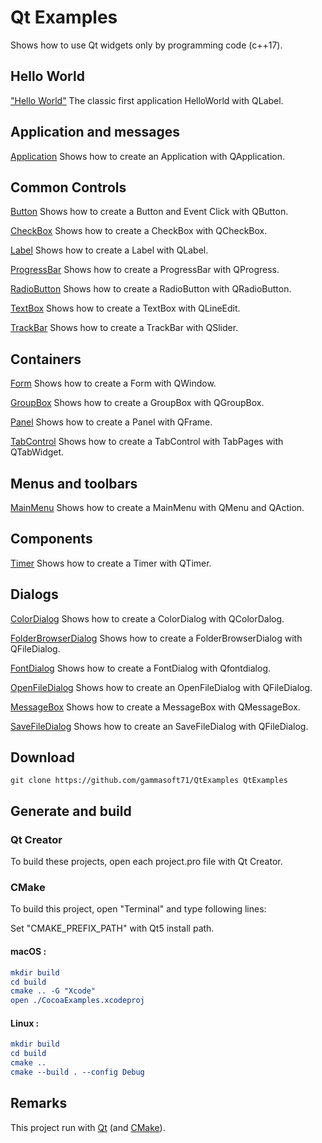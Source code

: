 
# Qt Examples

Shows how to use Qt widgets only by programming code (c++17).

## Hello World

["Hello World"](src/HelloWorld) The classic first application HelloWorld with QLabel.

## Application and messages

[Application](src/Application) Shows how to create an Application with QApplication.

## Common Controls

[Button](src/Button) Shows how to create a Button and Event Click with QButton.

[CheckBox](src/CheckBox) Shows how to create a CheckBox with QCheckBox.

[Label](src/Label) Shows how to create a Label with QLabel.

[ProgressBar](src/ProgressBar) Shows how to create a ProgressBar with QProgress.

[RadioButton](src/RadioButton) Shows how to create a RadioButton with QRadioButton.

[TextBox](src/TextBox) Shows how to create a TextBox with QLineEdit.

[TrackBar](src/TrackBar) Shows how to create a TrackBar with QSlider.

## Containers

[Form](src/Form) Shows how to create a Form with QWindow.

[GroupBox](src/GroupBox) Shows how to create a GroupBox with QGroupBox.

[Panel](src/Panel) Shows how to create a Panel with QFrame.

[TabControl](src/TabControl) Shows how to create a TabControl with TabPages with QTabWidget.

## Menus and toolbars

[MainMenu](src/MainMenu) Shows how to create a MainMenu with QMenu and QAction.

## Components

[Timer](src/Timer) Shows how to create a Timer with QTimer.

## Dialogs

[ColorDialog](src/ColorDialog) Shows how to create a ColorDialog with QColorDalog.

[FolderBrowserDialog](src/FolderBrowserDialog) Shows how to create a FolderBrowserDialog with QFileDialog.

[FontDialog](src/FontDialog) Shows how to create a FontDialog with Qfontdialog.

[OpenFileDialog](src/OpenFileDialog) Shows how to create an OpenFileDialog with QFileDialog.

[MessageBox](src/MessageBox) Shows how to create a MessageBox with QMessageBox.

[SaveFileDialog](src/SaveFileDialog) Shows how to create an SaveFileDialog with QFileDialog.

## Download

``` shell
git clone https://github.com/gammasoft71/QtExamples QtExamples

```

## Generate and build

### Qt Creator

To build these projects, open each project.pro file with Qt Creator.

### CMake

To build this project, open "Terminal" and type following lines:

Set "CMAKE_PREFIX_PATH" with Qt5 install path.

#### macOS :

``` cmake
mkdir build
cd build
cmake .. -G "Xcode"
open ./CocoaExamples.xcodeproj
```


#### Linux :

``` cmake
mkdir build
cd build
cmake .. 
cmake --build . --config Debug
```


## Remarks

This project run with [Qt](https://www.qt.io) (and [CMake](https://cmake.org)).
